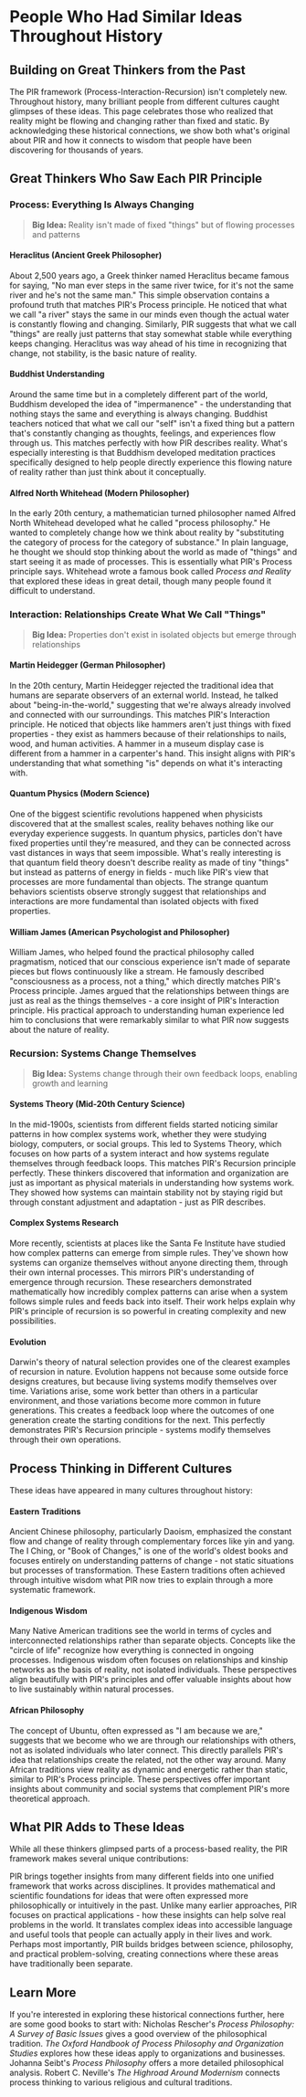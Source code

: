 # People Who Had Similar Ideas Throughout History

## Building on Great Thinkers from the Past

The PIR framework (Process-Interaction-Recursion) isn't completely new. Throughout history, many brilliant people from different cultures caught glimpses of these ideas. This page celebrates those who realized that reality might be flowing and changing rather than fixed and static. By acknowledging these historical connections, we show both what's original about PIR and how it connects to wisdom that people have been discovering for thousands of years.

## Great Thinkers Who Saw Each PIR Principle

### Process: Everything Is Always Changing

> **Big Idea:** Reality isn't made of fixed "things" but of flowing processes and patterns

#### Heraclitus (Ancient Greek Philosopher)

About 2,500 years ago, a Greek thinker named Heraclitus became famous for saying, "No man ever steps in the same river twice, for it's not the same river and he's not the same man." This simple observation contains a profound truth that matches PIR's Process principle. He noticed that what we call "a river" stays the same in our minds even though the actual water is constantly flowing and changing. Similarly, PIR suggests that what we call "things" are really just patterns that stay somewhat stable while everything keeps changing. Heraclitus was way ahead of his time in recognizing that change, not stability, is the basic nature of reality.

#### Buddhist Understanding

Around the same time but in a completely different part of the world, Buddhism developed the idea of "impermanence" - the understanding that nothing stays the same and everything is always changing. Buddhist teachers noticed that what we call our "self" isn't a fixed thing but a pattern that's constantly changing as thoughts, feelings, and experiences flow through us. This matches perfectly with how PIR describes reality. What's especially interesting is that Buddhism developed meditation practices specifically designed to help people directly experience this flowing nature of reality rather than just think about it conceptually.

#### Alfred North Whitehead (Modern Philosopher)

In the early 20th century, a mathematician turned philosopher named Alfred North Whitehead developed what he called "process philosophy." He wanted to completely change how we think about reality by "substituting the category of process for the category of substance." In plain language, he thought we should stop thinking about the world as made of "things" and start seeing it as made of processes. This is essentially what PIR's Process principle says. Whitehead wrote a famous book called *Process and Reality* that explored these ideas in great detail, though many people found it difficult to understand.

### Interaction: Relationships Create What We Call "Things"

> **Big Idea:** Properties don't exist in isolated objects but emerge through relationships

#### Martin Heidegger (German Philosopher)

In the 20th century, Martin Heidegger rejected the traditional idea that humans are separate observers of an external world. Instead, he talked about "being-in-the-world," suggesting that we're always already involved and connected with our surroundings. This matches PIR's Interaction principle. He noticed that objects like hammers aren't just things with fixed properties - they exist as hammers because of their relationships to nails, wood, and human activities. A hammer in a museum display case is different from a hammer in a carpenter's hand. This insight aligns with PIR's understanding that what something "is" depends on what it's interacting with.

#### Quantum Physics (Modern Science)

One of the biggest scientific revolutions happened when physicists discovered that at the smallest scales, reality behaves nothing like our everyday experience suggests. In quantum physics, particles don't have fixed properties until they're measured, and they can be connected across vast distances in ways that seem impossible. What's really interesting is that quantum field theory doesn't describe reality as made of tiny "things" but instead as patterns of energy in fields - much like PIR's view that processes are more fundamental than objects. The strange quantum behaviors scientists observe strongly suggest that relationships and interactions are more fundamental than isolated objects with fixed properties.

#### William James (American Psychologist and Philosopher)

William James, who helped found the practical philosophy called pragmatism, noticed that our conscious experience isn't made of separate pieces but flows continuously like a stream. He famously described "consciousness as a process, not a thing," which directly matches PIR's Process principle. James argued that the relationships between things are just as real as the things themselves - a core insight of PIR's Interaction principle. His practical approach to understanding human experience led him to conclusions that were remarkably similar to what PIR now suggests about the nature of reality.

### Recursion: Systems Change Themselves

> **Big Idea:** Systems change through their own feedback loops, enabling growth and learning

#### Systems Theory (Mid-20th Century Science)

In the mid-1900s, scientists from different fields started noticing similar patterns in how complex systems work, whether they were studying biology, computers, or social groups. This led to Systems Theory, which focuses on how parts of a system interact and how systems regulate themselves through feedback loops. This matches PIR's Recursion principle perfectly. These thinkers discovered that information and organization are just as important as physical materials in understanding how systems work. They showed how systems can maintain stability not by staying rigid but through constant adjustment and adaptation - just as PIR describes.

#### Complex Systems Research

More recently, scientists at places like the Santa Fe Institute have studied how complex patterns can emerge from simple rules. They've shown how systems can organize themselves without anyone directing them, through their own internal processes. This mirrors PIR's understanding of emergence through recursion. These researchers demonstrated mathematically how incredibly complex patterns can arise when a system follows simple rules and feeds back into itself. Their work helps explain why PIR's principle of recursion is so powerful in creating complexity and new possibilities.

#### Evolution

Darwin's theory of natural selection provides one of the clearest examples of recursion in nature. Evolution happens not because some outside force designs creatures, but because living systems modify themselves over time. Variations arise, some work better than others in a particular environment, and those variations become more common in future generations. This creates a feedback loop where the outcomes of one generation create the starting conditions for the next. This perfectly demonstrates PIR's Recursion principle - systems modify themselves through their own operations.

## Process Thinking in Different Cultures

These ideas have appeared in many cultures throughout history:

#### Eastern Traditions

Ancient Chinese philosophy, particularly Daoism, emphasized the constant flow and change of reality through complementary forces like yin and yang. The I Ching, or "Book of Changes," is one of the world's oldest books and focuses entirely on understanding patterns of change - not static situations but processes of transformation. These Eastern traditions often achieved through intuitive wisdom what PIR now tries to explain through a more systematic framework.

#### Indigenous Wisdom

Many Native American traditions see the world in terms of cycles and interconnected relationships rather than separate objects. Concepts like the "circle of life" recognize how everything is connected in ongoing processes. Indigenous wisdom often focuses on relationships and kinship networks as the basis of reality, not isolated individuals. These perspectives align beautifully with PIR's principles and offer valuable insights about how to live sustainably within natural processes.

#### African Philosophy

The concept of Ubuntu, often expressed as "I am because we are," suggests that we become who we are through our relationships with others, not as isolated individuals who later connect. This directly parallels PIR's idea that relationships create the related, not the other way around. Many African traditions view reality as dynamic and energetic rather than static, similar to PIR's Process principle. These perspectives offer important insights about community and social systems that complement PIR's more theoretical approach.

## What PIR Adds to These Ideas

While all these thinkers glimpsed parts of a process-based reality, the PIR framework makes several unique contributions:

PIR brings together insights from many different fields into one unified framework that works across disciplines. It provides mathematical and scientific foundations for ideas that were often expressed more philosophically or intuitively in the past. Unlike many earlier approaches, PIR focuses on practical applications - how these insights can help solve real problems in the world. It translates complex ideas into accessible language and useful tools that people can actually apply in their lives and work. Perhaps most importantly, PIR builds bridges between science, philosophy, and practical problem-solving, creating connections where these areas have traditionally been separate.

## Learn More

If you're interested in exploring these historical connections further, here are some good books to start with: Nicholas Rescher's *Process Philosophy: A Survey of Basic Issues* gives a good overview of the philosophical tradition. *The Oxford Handbook of Process Philosophy and Organization Studies* explores how these ideas apply to organizations and businesses. Johanna Seibt's *Process Philosophy* offers a more detailed philosophical analysis. Robert C. Neville's *The Highroad Around Modernism* connects process thinking to various religious and cultural traditions.
